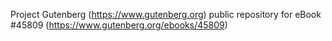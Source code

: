 Project Gutenberg (https://www.gutenberg.org) public repository for eBook #45809 (https://www.gutenberg.org/ebooks/45809)

